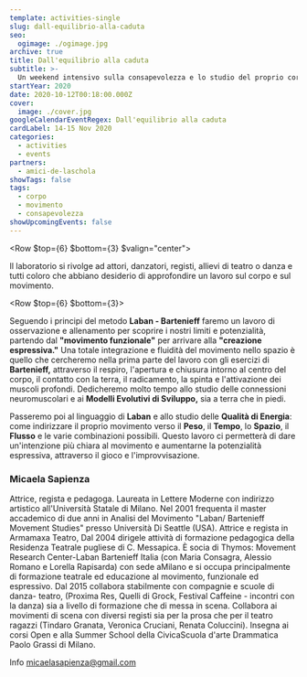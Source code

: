 ```yaml
---
template: activities-single
slug: dall-equilibrio-alla-caduta
seo:
  ogimage: ./ogimage.jpg
archive: true
title: Dall'equilibrio alla caduta
subtitle: >-
  Un weekend intensivo sulla consapevolezza e lo studio del proprio corpo attraverso il movimento
startYear: 2020
date: 2020-10-12T00:18:00.000Z
cover:
  image: ./cover.jpg
googleCalendarEventRegex: Dall'equilibrio alla caduta
cardLabel: 14-15 Nov 2020
categories:
  - activities
  - events
partners:
  - amici-de-laschola
showTags: false
tags:
  - corpo
  - movimento
  - consapevolezza
showUpcomingEvents: false
---
```


<Row $top={6} $bottom={3} $valign="center">
<Col md={6}>
<EntryInfo variant="frequency" label="Quando" value="Sabato 14 e domenica 15 novembre"/>
<EntryInfo variant="upcoming" label="Orario" value="Sabato dalle 15.00 alle 19.00 e Domenica dalle 15.00 alle 19.00"/>
<EntryInfo variant="location" label="Dove" value="[Via Maroni 13, Casciago 21020, VA](https://g.page/laschola?share)"/>
<EntryInfo variant="price" value="80 €"/>
<EntryInfo variant="teacher" value="[Micaela Sapienza](#micaela-sapienza) - Certified Laban Movement Analyst"/>
</Col>
<Col md={6}>
<Alert $bottom={3} color="green">

Il laboratorio si rivolge ad attori, danzatori, registi, allievi di teatro o danza e tutti coloro che abbiano desiderio di approfondire un lavoro sul corpo e sul movimento.

</Alert>
</Col>
</Row>

<Row $top={6} $bottom={3}>
<Col $initial $columned>

Seguendo i principi del metodo **Laban - Bartenieff** faremo un lavoro di osservazione e allenamento per scoprire i nostri limiti e potenzialità, partendo dal **"movimento funzionale"** per arrivare alla **"creazione espressiva."** Una totale integrazione e fluidità del movimento nello spazio è quello che cercheremo nella prima parte del lavoro con gli esercizi di **Bartenieff,** attraverso il respiro, l'apertura e chiusura intorno al centro del corpo, il contatto con la terra, il radicamento, la spinta e l'attivazione dei muscoli profondi. Dedicheremo molto tempo allo studio delle connessioni neuromuscolari e ai **Modelli Evolutivi di Sviluppo,** sia a terra che in piedi.

Passeremo poi al linguaggio di **Laban** e allo studio delle **Qualità di Energia**: come indirizzare il proprio movimento verso il **Peso**, il **Tempo**, lo **Spazio**, il **Flusso** e le varie combinazioni possibili. Questo lavoro ci permetterà di dare un'intenzione più chiara al movimento e aumentarne la potenzialità espressiva, attraverso il gioco e l'improvvisazione.

### Micaela Sapienza

Attrice, regista e pedagoga. Laureata in Lettere Moderne con indirizzo artistico all'Università Statale di Milano. Nel 2001 frequenta il master accademico di due anni in Analisi del Movimento "Laban/ Bartenieff Movement Studies" presso Università Di Seattle (USA). Attrice e regista in Armamaxa Teatro, Dal 2004 dirigele attività di formazione pedagogica della Residenza Teatrale pugliese di C. Messapica. È socia di Thymos: Movement Research Center-Laban Bartenieff Italia (con Maria Consagra, Alessio Romano e Lorella Rapisarda) con sede aMilano e si occupa principalmente di formazione teatrale ed educazione al movimento, funzionale ed espressivo. Dal 2015 collabora stabilmente con compagnie e scuole di danza- teatro, (Proxima Res, Quelli di Grock, Festival Caffeine - incontri con la danza) sia a livello di formazione che di messa in scena. Collabora ai movimenti di scena con diversi registi sia per la prosa che per il teatro ragazzi (Tindaro Granata, Veronica Cruciani, Renata Coluccini). Insegna ai corsi Open e alla Summer School della CivicaScuola d'arte Drammatica Paolo Grassi di Milano.

</Col>
</Row>

<ButtonLink href="mailto:micaelasapienza@gmail.com">Info micaelasapienza@gmail.com</ButtonLink>
